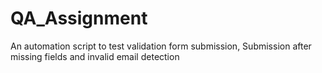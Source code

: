# QA_Assignment
An automation script to test validation form submission, Submission after missing fields and invalid email detection
